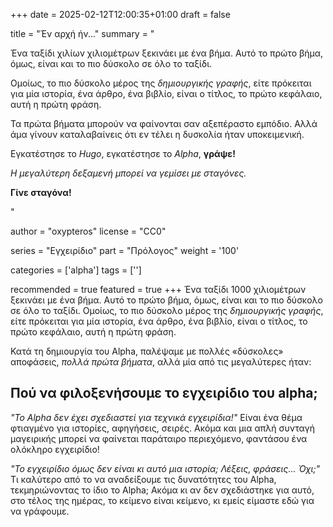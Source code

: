 +++
date = 2025-02-12T12:00:35+01:00
draft = false

title = "Έν αρχή ήν..."
summary = "<p>Ένα ταξίδι χιλίων χιλιομέτρων ξεκινάει με ένα βήμα. Αυτό το πρώτο βήμα, όμως, είναι και το πιο δύσκολο σε όλο το ταξίδι.</p><p class='mt-2'> Ομοίως, το πιο δύσκολο μέρος της <em>δημιουργικής γραφής</em>, είτε πρόκειται για μία ιστορία, ένα άρθρο, ένα βιβλίο, είναι ο τίτλος, το πρώτο κεφάλαιο, αυτή η πρώτη φράση.</p><p>Τα πρώτα βήματα μπορούν να φαίνονται σαν αξεπέραστο εμπόδιο. Αλλά άμα γίνουν καταλαβαίνεις ότι εν τέλει η δυσκολία ήταν υποκειμενική.</p><p class='mt-2'>Εγκατέστησε το <em>Hugo</em>, εγκατέστησε το <em>Alpha</em>, <strong>γράψε!</strong></p><p class='mt-2'><em>Η μεγαλύτερη δεξαμενή μπορεί να γεμίσει με σταγόνες.</em></p><p><strong>Γίνε σταγόνα!</strong></p>"

author = "oxypteros"
license = "CC0" 

series = "Εγχειρίδιο"
part = "Πρόλογος"
weight = '100'

categories = ['alpha']
tags = ['']

recommended = true
featured = true
+++
Ένα ταξίδι 1000 χιλιομέτρων ξεκινάει με ένα βήμα. Αυτό το πρώτο βήμα, όμως, είναι και το πιο δύσκολο σε όλο το ταξίδι. Ομοίως, το πιο δύσκολο μέρος της *δημιουργικής γραφής*, είτε πρόκειται για μία ιστορία, ένα άρθρο, ένα βιβλίο, είναι ο τίτλος, το πρώτο κεφάλαιο, αυτή η πρώτη φράση.

Κατά τη δημιουργία του Alpha, παλέψαμε με πολλές «δύσκολες» αποφάσεις, *πολλά πρώτα βήματα*, αλλά μία από τις μεγαλύτερες ήταν:

## Πού να φιλοξενήσουμε το εγχειρίδιο του alpha;
*"Το Alpha δεν έχει σχεδιαστεί για τεχνικά εγχειρίδια!"*
Είναι ένα θέμα φτιαγμένο για ιστορίες, αφηγήσεις, σειρές. Ακόμα και μια απλή συνταγή μαγειρικής μπορεί να φαίνεται παράταιρο περιεχόμενο, φαντάσου ένα ολόκληρο εγχειρίδιο!

*"Το εγχειρίδιο όμως δεν είναι κι αυτό μια ιστορία; Λέξεις, φράσεις... Όχι;"*
Τι καλύτερο από το να αναδείξουμε τις δυνατότητες του Alpha, τεκμηριώνοντας το ίδιο το Alpha; Ακόμα κι αν δεν σχεδιάστηκε για αυτό, στο τέλος της ημέρας, το κείμενο είναι κείμενο, κι εμείς είμαστε εδώ για να γράφουμε.
